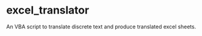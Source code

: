 # excel_translator
An  VBA script to translate discrete text and produce translated excel sheets.  
